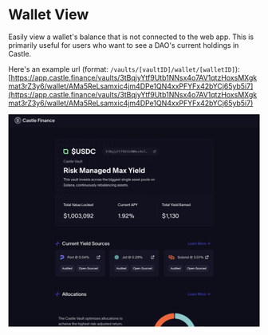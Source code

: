 # Wallet View

Easily view a wallet's balance that is not connected to the web app. This is primarily useful for users who want to see a DAO's current holdings in Castle.

Here's an example url (format: `/vaults/[vaultID]/wallet/[walletID]`): [https://app.castle.finance/vaults/3tBqjyYtf9Utb1NNsx4o7AV1qtzHoxsMXgkmat3rZ3y6/wallet/AMa5ReLsamxic4jm4DPe1QN4xxPFYFx42bYCj65yb5i7](https://app.castle.finance/vaults/3tBqjyYtf9Utb1NNsx4o7AV1qtzHoxsMXgkmat3rZ3y6/wallet/AMa5ReLsamxic4jm4DPe1QN4xxPFYFx42bYCj65yb5i7)

![](<../.gitbook/assets/image (1).png>)

